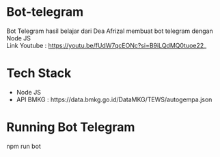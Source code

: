 # Bot-telegram
Bot Telegram hasil belajar dari Dea Afrizal membuat bot telegram dengan Node JS <br>
Link Youtube : https://youtu.be/fUdW7qcEONc?si=B9iLQdMQ0tuoe22_

# Tech Stack
<ul>
  <li>Node JS</li>
  <li>API BMKG : https://data.bmkg.go.id/DataMKG/TEWS/autogempa.json</li>
</ul>

# Running Bot Telegram
npm run bot


